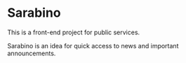 # Sarabino
This is a front-end project for public services.

Sarabino is an idea for quick access to news and important announcements.
